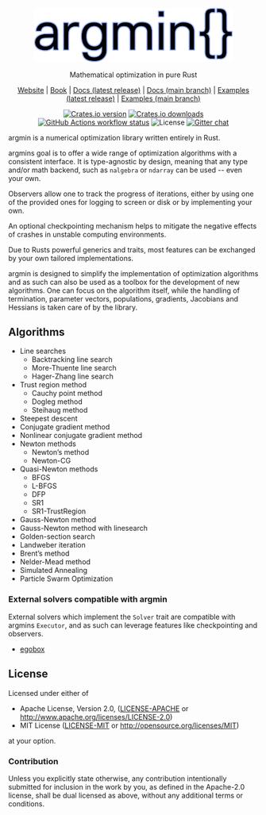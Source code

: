 <p align="center">
  <img
    width="400"
    src="https://raw.githubusercontent.com/argmin-rs/argmin/main/media/logo.png"
  />
</p>
<p align="center">
    Mathematical optimization in pure Rust
</p>

<p align="center">
  <a href="https://argmin-rs.org">Website</a>
  |
  <a href="https://argmin-rs.org/book/">Book</a>
  |
  <a href="https://docs.rs/argmin">Docs (latest release)</a>
  |
  <a href="https://argmin-rs.github.io/argmin/argmin/">Docs (main branch)</a>
  |
  <a href="https://github.com/argmin-rs/argmin/tree/v0.5.0/examples">Examples (latest release)</a>
  |
  <a href="https://github.com/argmin-rs/argmin/tree/main/argmin/examples">Examples (main branch)</a>
</p>

<p align="center">
<!--
  <a href="https://argmin-rs.org"
    ><img
      src="https://img.shields.io/website?down_message=offline&style=flat-square&up_message=argmin-rs.org&url=http%3A%2F%2Fargmin-rs.org"
      alt="Website"
  /></a>
  <a href="https://argmin-rs.org/book/"
    ><img
      src="https://img.shields.io/website?label=book&style=flat-square&url=http%3A%2F%2Fargmin-rs.org%2Fbook%2F"
      alt="Website"
  /></a>
--!>
  <a href="https://crates.io/crates/argmin"
    ><img
      src="https://img.shields.io/crates/v/argmin?style=flat-square"
      alt="Crates.io version"
  /></a>
<!--
  <a href="https://docs.rs/argmin"
    ><img
      src="https://img.shields.io/docsrs/argmin?style=flat-square&label=docs.rs"
      alt="Documentation of latest release"
  /></a>
  <a href="https://argmin-rs.github.io/argmin/argmin/"
    ><img
      src="https://img.shields.io/docsrs/argmin?style=flat-square&label=docs main branch"
      alt="Documentation of main branch"
  /></a>
--!>
  <a href="https://crates.io/crates/argmin"
    ><img
      src="https://img.shields.io/crates/d/argmin?style=flat-square"
      alt="Crates.io downloads"
  /></a>
  <a href="https://github.com/argmin-rs/argmin/actions"
    ><img
      src="https://img.shields.io/github/actions/workflow/status/argmin-rs/argmin/ci.yml?branch=main&label=argmin CI&style=flat-square"
      alt="GitHub Actions workflow status"
  /></a>
  <img
    src="https://img.shields.io/crates/l/argmin?style=flat-square"
    alt="License"
  />
  <a href="https://gitter.im/argmin-rs/community"
    ><img
      src="https://img.shields.io/gitter/room/argmin-rs/argmin?style=flat-square"
      alt="Gitter chat"
  /></a>
</p>


argmin is a numerical optimization library written entirely in Rust.

argmins goal is to offer a wide range of optimization algorithms with a consistent interface.
It is type-agnostic by design, meaning that any type and/or math backend, such as `nalgebra` or `ndarray` can be used -- even your own.

Observers allow one to track the progress of iterations, either by using one of the provided ones for logging to screen or disk or by implementing your own.

An optional checkpointing mechanism helps to mitigate the negative effects of crashes in unstable computing environments.

Due to Rusts powerful generics and traits, most features can be exchanged by your own tailored implementations.

argmin is designed to simplify the implementation of optimization algorithms and as such can also be used as a toolbox for the development of new algorithms. One can focus on the algorithm itself, while the handling of termination, parameter vectors, populations, gradients, Jacobians and Hessians is taken care of by the library.


## Algorithms

- Line searches
  - Backtracking line search
  - More-Thuente line search
  - Hager-Zhang line search
- Trust region method
  - Cauchy point method
  - Dogleg method
  - Steihaug method
- Steepest descent
- Conjugate gradient method
- Nonlinear conjugate gradient method
- Newton methods
  - Newton’s method
  - Newton-CG
- Quasi-Newton methods
  - BFGS
  - L-BFGS
  - DFP
  - SR1
  - SR1-TrustRegion
- Gauss-Newton method
- Gauss-Newton method with linesearch
- Golden-section search
- Landweber iteration
- Brent’s method
- Nelder-Mead method
- Simulated Annealing
- Particle Swarm Optimization

### External solvers compatible with argmin

External solvers which implement the `Solver` trait are compatible with argmins `Executor`, 
and as such can leverage features like checkpointing and observers. 

- [egobox](https://crates.io/crates/egobox-ego)


## License

Licensed under either of

 - Apache License, Version 2.0, ([LICENSE-APACHE](https://github.com/argmin-rs/argmin/blob/main/LICENSE-APACHE) or <http://www.apache.org/licenses/LICENSE-2.0>)
 - MIT License ([LICENSE-MIT](https://github.com/argmin-rs/argmin/blob/main/LICENSE-MIT) or <http://opensource.org/licenses/MIT>)

at your option.


### Contribution

Unless you explicitly state otherwise, any contribution intentionally submitted for inclusion in the work by you, as defined in the Apache-2.0 license, shall be dual licensed as above, without any additional terms or conditions.
